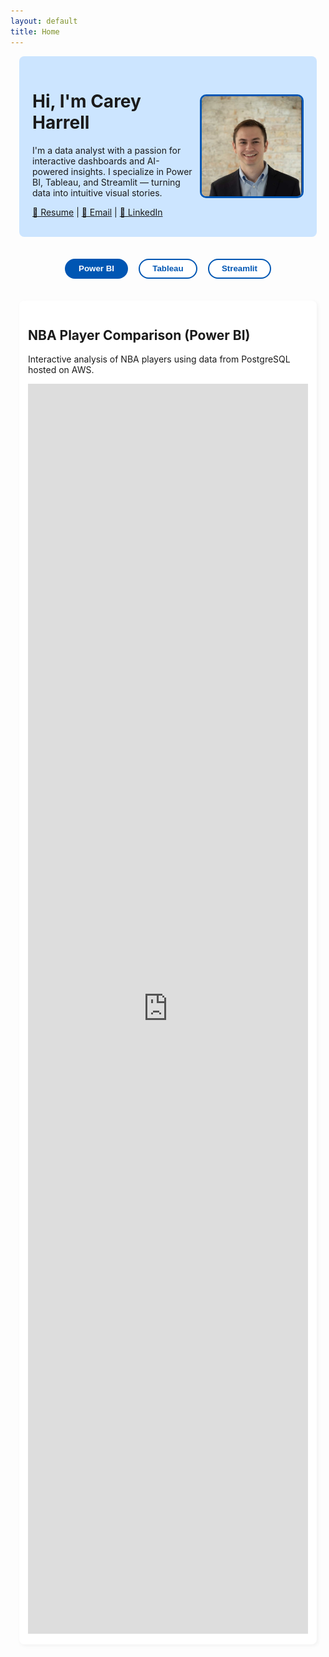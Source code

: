 ```yaml
---
layout: default
title: Home
---
```


<style>
.container {
  max-width: 1060px;
  margin: 0 auto;
  padding: 0 1em;
}

.hero {
  background-color: #cce5ff;
  padding: 1.2em 1.5em;
  margin-top: 1em;
  display: flex;
  justify-content: space-between;
  align-items: center;
  flex-wrap: wrap;
  border-radius: 8px;
}
.hero .info {
  max-width: 60%;
}
.hero img {
  width: 160px;
  height: 160px;
  border-radius: 10px;
  border: 3px solid #0056b3;
}
.buttons {
  margin: 2em 0;
  text-align: center;
}
.buttons button {
  margin: 0.5em;
  padding: 0.5em 1.5em;
  border: 2px solid #0056b3;
  border-radius: 25px;
  background-color: white;
  color: #0056b3;
  font-weight: bold;
  cursor: pointer;
}
.buttons button.active,
.buttons button:hover {
  background-color: #0056b3;
  color: white;
}
.section {
  display: none;
  padding: 1em;
  background-color: white;
  border-radius: 8px;
  margin-bottom: 2em;
  box-shadow: 2px 2px 6px rgba(0, 0, 0, 0.05);
}
.section.active {
  display: block;
}
</style>

<div class="container">
  <div class="hero">
    <div class="info">
      <h1>Hi, I'm Carey Harrell</h1>
      <p>
        I'm a data analyst with a passion for interactive dashboards and AI-powered insights. I specialize in Power BI,
        Tableau, and Streamlit — turning data into intuitive visual stories.
      </p>
      <p>
        <a href="resume.pdf">📄 Resume</a> |
        <a href="mailto:carey.harrell@outlook.com">📧 Email</a> |
        <a href="https://www.linkedin.com/in/carey-harrell/">🔗 LinkedIn</a>
      </p>
    </div>
    <img src="profile.jpg" alt="Your Photo" />
  </div>

  <div class="buttons">
    <button onclick="showSection('powerbi')" id="btn-powerbi" class="active">Power BI</button>
    <button onclick="showSection('tableau')" id="btn-tableau">Tableau</button>
    <button onclick="showSection('streamlit')" id="btn-streamlit">Streamlit</button>
  </div>

  <div id="powerbi" class="section active">
    <h2>NBA Player Comparison (Power BI)</h2>
    <p>Interactive analysis of NBA players using data from PostgreSQL hosted on AWS.</p>
    <iframe
      title="NBA_Analysis_Player_Stats_Final"
      style="width: 100%; height: 2000px;"
      src="https://app.powerbi.com/view?r=eyJrIjoiMzRlMjMxZjktMWRjZi00ZmQxLWJkYmQtMmY1ZGEzNzExM2NkIiwidCI6IjljZjNkNGIxLTBiZTYtNGI4NS1iOTVkLWY4NjRkMmUxN2Q2OCIsImMiOjF9"
      frameborder="0"
      allowFullScreen="true"
    ></iframe>
  </div>

  <div id="tableau" class="section">
    <h2>NBA Award Predictions (Tableau)</h2>
    <p>Machine learning-driven predictions for NBA awards presented via Tableau dashboards.</p>
    <div style="max-width: 1060px; margin: auto;">
      <!-- Tableau Embed Starts Here -->
      <div class='tableauPlaceholder' id='viz1752069025395' style='position: relative'>
        <noscript>
          <a href='#'>
            <img alt='Player Over Time'
              src='https://public.tableau.com/static/images/NB/NBAAwardsPrediction/PlayerOverTime/1_rss.png'
              style='border: none' />
          </a>
        </noscript>
        <object class='tableauViz' style='display:none;'>
          <param name='host_url' value='https%3A%2F%2Fpublic.tableau.com%2F' />
          <param name='embed_code_version' value='3' />
          <param name='site_root' value='' />
          <param name='name' value='NBAAwardsPrediction/PlayerOverTime' />
          <param name='tabs' value='no' />
          <param name='toolbar' value='yes' />
          <param name='static_image'
            value='https://public.tableau.com/static/images/NB/NBAAwardsPrediction/PlayerOverTime/1.png' />
          <param name='animate_transition' value='yes' />
          <param name='display_static_image' value='yes' />
          <param name='display_spinner' value='yes' />
          <param name='display_overlay' value='yes' />
          <param name='display_count' value='yes' />
          <param name='language' value='en-US' />
        </object>
      </div>
      <script type='text/javascript'>
        var divElement = document.getElementById('viz1752069025395');
        var vizElement = divElement.getElementsByTagName('object')[0];
        if (divElement.offsetWidth > 800) {
          vizElement.style.width = '1000px';
          vizElement.style.height = '1000px';
        } else if (divElement.offsetWidth > 500) {
          vizElement.style.width = '100%';
          vizElement.style.height = '1000px';
        } else {
          vizElement.style.width = '100%';
          vizElement.style.height = '1000px';
        }
        var scriptElement = document.createElement('script');
        scriptElement.src = 'https://public.tableau.com/javascripts/api/viz_v1.js';
        vizElement.parentNode.insertBefore(scriptElement, vizElement);
      </script>
      <!-- Tableau Embed Ends Here -->
    </div>
  </div>


  <div id="streamlit" class="section">
    <h2>NHANES Health Dashboard (Streamlit)</h2>
    <p>AI-enhanced health recommendations based on NHANES data via a Streamlit web app.</p>
    <p><a href="https://your-streamlit-app.streamlit.app" target="_blank">Open Streamlit App →</a></p>
  </div>
</div>

<script>
function showSection(id) {
  document.querySelectorAll('.section').forEach(sec => sec.classList.remove('active'));
  document.querySelectorAll('.buttons button').forEach(btn => btn.classList.remove('active'));
  document.getElementById(id).classList.add('active');
  document.getElementById('btn-' + id).classList.add('active');
}
</script>
